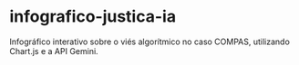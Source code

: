 # infografico-justica-ia
Infográfico interativo sobre o viés algorítmico no caso COMPAS, utilizando Chart.js e a API Gemini.
